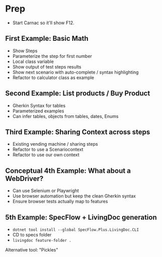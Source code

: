 # Prep

* Start Carnac so it'll show F12.

## First Example: Basic Math

* Show Steps
* Parameterize the step for first number
* Local class variable
* Show output of test steps results
* Show next scenario with auto-complete / syntax highlighting
* Refactor to calculator class as example

## Second Example: List products / Buy Product

* Gherkin Syntax for tables
* Parameterized examples
* Can infer tables, objects from tables, dates, Enums

## Third Example: Sharing Context across steps

* Existing vending machine / sharing steps
* Refactor to use a Scenariocontext
* Refactor to use our own context

## Conceptual 4th Example: What about a WebDriver?

* Can use Selenium or Playwright
* Use browser automation but keep the clean Gherkin syntax
* Ensure browser tests actually map to features

## 5th Example: SpecFlow + LivingDoc generation

* `dotnet tool install --global SpecFlow.Plus.LivingDoc.CLI`
* CD to specs folder
* `livingdoc feature-folder .`

Alternative tool: "Pickles"
